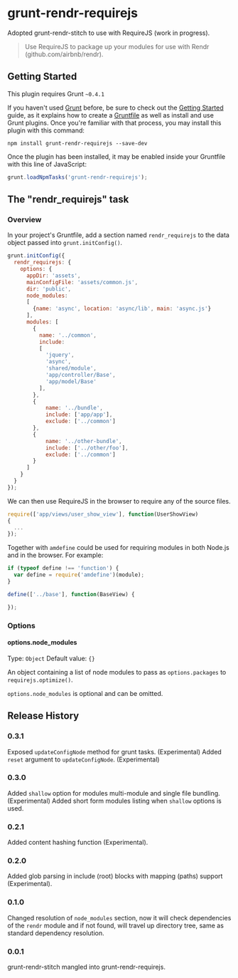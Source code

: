 
# grunt-rendr-requirejs

Adopted grunt-rendr-stitch to use with RequireJS (work in progress).

> Use RequireJS to package up your modules for use with Rendr (github.com/airbnb/rendr).

## Getting Started
This plugin requires Grunt `~0.4.1`

If you haven't used [Grunt](http://gruntjs.com/) before, be sure to check out the [Getting Started](http://gruntjs.com/getting-started) guide, as it explains how to create a [Gruntfile](http://gruntjs.com/sample-gruntfile) as well as install and use Grunt plugins. Once you're familiar with that process, you may install this plugin with this command:

```shell
npm install grunt-rendr-requirejs --save-dev
```

Once the plugin has been installed, it may be enabled inside your Gruntfile with this line of JavaScript:

```js
grunt.loadNpmTasks('grunt-rendr-requirejs');
```

## The "rendr_requirejs" task

### Overview
In your project's Gruntfile, add a section named `rendr_requirejs` to the data object passed into `grunt.initConfig()`.


```js
grunt.initConfig({
  rendr_requirejs: {
    options: {
      appDir: 'assets',
      mainConfigFile: 'assets/common.js',
      dir: 'public',
      node_modules:
      [
        {name: 'async', location: 'async/lib', main: 'async.js'}
      ],
      modules: [
        {
          name: '../common',
          include:
          [
            'jquery',
            'async',
            'shared/module',
            'app/controller/Base',
            'app/model/Base'
          ],
        },
        {
            name: '../bundle',
            include: ['app/app'],
            exclude: ['../common']
        },
        {
            name: '../other-bundle',
            include: ['../other/foo'],
            exclude: ['../common']
        }
      ]
    }
  }
});
```

We can then use RequireJS in the browser to require any of the source files.

```js
require(['app/views/user_show_view'], function(UserShowView)
{
  ...
});
```

Together with ```amdefine``` could be used for requiring modules in both Node.js and in the browser. For example:

```js
if (typeof define !== 'function') {
  var define = require('amdefine')(module);
}

define(['../base'], function(BaseView) {

});
```

### Options

#### options.node_modules
Type: `Object`
Default value: `{}`

An object containing a list of node modules to pass as `options.packages` to `requirejs.optimize()`.

`options.node_modules` is optional and can be omitted.

## Release History

### 0.3.1
Exposed `updateConfigNode` method for grunt tasks. (Experimental)
Added `reset` argument to `updateConfigNode`. (Experimental)

### 0.3.0
Added `shallow` option for modules multi-module and single file bundling. (Experimental)
Added short form modules listing when `shallow` options is used.

### 0.2.1
Added content hashing function (Experimental).

### 0.2.0
Added glob parsing in include (root) blocks with mapping (paths) support (Experimental).

### 0.1.0
Changed resolution of `node_modules` section, now it will check dependencies of the `rendr` module and if not found,
will travel up directory tree, same as standard dependency resolution.

### 0.0.1
grunt-rendr-stitch mangled into grunt-rendr-requirejs.
